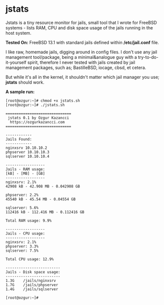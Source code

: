 # jstats
Jstats is a tiny resource monitor for jails, small tool that I wrote for FreeBSD systems - lists RAM, CPU and disk space usage of the jails running in the host system.

**Tested On:** FreeBSD 13.1 with standard jails defined within **/etc/jail.conf** file.

I like raw, homemade jails, digging around in config files. I don't use any jail management tool/package, being a minimal&analogue guy with a try-to-do-it-yourself spirit, therefore I never tested with jails created by jail management packages, such as; BastilleBSD, iocage, cbsd, et cetera.

But while it's all in the kernel, it shouldn't matter which jail manager you use; **jstats** should work.

**A sample run:**

```console
[root@ozgur:~]# chmod +x jstats.sh
[root@ozgur:~]# ./jstats.sh

==============================
 jstats 0.1 by Ozgur Kazancci
  https://ozgurkazancci.com
==============================

------------
Jails Found:
------------
nginxsrv 10.10.10.2
phpserver 10.10.10.3
sqlserver 10.10.10.4

------------------
Jails - RAM usage:
[kB] - [MB] - [GB]
------------------
nginxsrv: 2.1%
42908 kB - 42.908 MB - 0.042908 GB

phpserver: 2.2%
45540 kB - 45.54 MB - 0.04554 GB

sqlserver: 5.6%
112416 kB - 112.416 MB - 0.112416 GB

Total RAM usage: 9.9%

------------------
Jails - CPU usage:
------------------
nginxsrv: 2.1%
phpserver: 3.3%
sqlserver: 7.5%

Total CPU usage: 12.9%

-------------------------
Jails - Disk space usage:
-------------------------
1.3G    /jails/nginxsrv
1.7G    /jails/phpserver
1.4G    /jails/sqlserver

[root@ozgur:~]# 
```
